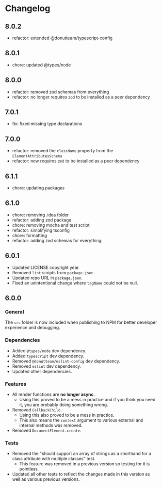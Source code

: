 # Changelog
## 8.0.2

- refactor: extended @donutteam/typescript-config

## 8.0.1

- chore: updated @types/node

## 8.0.0

- refactor: removed zod schemas from everything
- refactor: no longer requires `zod` to be installed as a peer dependency

## 7.0.1

- fix: fixed missing type declarations

## 7.0.0

- refactor: removed the `className` property from the `ElementAttributesSchema`
- refactor: now requires `zod` to be installed as a peer dependency

## 6.1.1

- chore: updating packages

## 6.1.0

- chore: removing .idea folder
- refactor: adding zod package
- chore: removing mocha and test script
- refactor: simplifying tsconfig
- chore: formatting
- refactor: adding zod schemas for everything

## 6.0.1

- Updated LICENSE copyright year.
- Removed `lint` scripts from `package.json`.
- Updated repo URL in `package.json`. 
- Fixed an unintentional change where `tagName` could not be null.

## 6.0.0
### General
The `src` folder is now included when publishing to NPM for better developer experience and debugging.

### Dependencies

- Added `@types/node` dev dependency.
- Added `typescript` dev dependency.
- Removed `@donutteam/eslint-config` dev dependency.
- Removed `eslint` dev dependency.
- Updated other dependencies.

### Features

- All render functions are **no longer async**.
	- Using this proved to be a mess in practice and if you think you need it, you are probably doing something wrong.
- Removed `CallbackChild`.  
	- Using this also proved to be a mess in practice.
    - This also means the `context` argument to various external and internal methods was removed.
- Removed `DocumentElement.create`.

### Tests

- Removed the "should support an array of strings as a shorthand for a class attribute with multiple classes" test.
	- This feature was removed in a previous version so testing for it is pointless.
- Updated all other tests to reflect the changes made in this version as well as various previous versions.